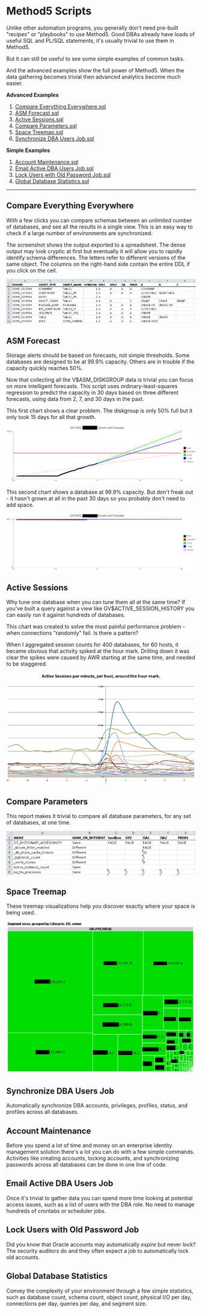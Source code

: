 Method5 Scripts
===============

Unlike other automation programs, you generally don't need pre-built "recipes" or "playbooks" to use Method5.  Good DBAs already have loads of useful SQL and PL/SQL statements, it's usually trivial to use them in Method5.

But it can still be useful to see some simple examples of common tasks.

And the advanced examples show the full power of Method5.  When the data gathering becomes trivial then advanced analytics become much easier.

**Advanced Examples**

1. [Compare Everything Everywhere.sql](#compare_everything_everywhere)
2. [ASM Forecast.sql](#asm_forecast)
3. [Active Sessions.sql](#active_sessions)
4. [Compare Parameters.sql](#compare_parameters)
5. [Space Treemap.sql](#space_treemap)
6. [Synchronize DBA Users Job.sql](#synchronize_dba_users_job)

**Simple Examples**

1. [Account Maintenance.sql](#account_maintenance)
2. [Email Active DBA Users Job.sql](#email_active_dba_users_job)
3. [Lock Users with Old Password Job.sql](#lock_users_with_old_password_job)
4. [Global Database Statistics.sql](#global_database_statistics)

---

<a name="compare_everything_everywhere"/>

## Compare Everything Everywhere

With a few clicks you can compare schemas between an *unlimited* number of databases, and see all the results in a single view.  This is an easy way to check if a large number of environments are synchronized.

The screenshot shows the output exported to a spreadsheet.  The dense output may look cryptic at first but eventually it will allow you to rapidly identify schema differences.  The letters refer to different versions of the same object.  The columns on the right-hand side contain the entire DDL if you click on the cell.

<img src="images/example_compare_everything_everywhere.png">


<a name="asm_forecast"/>

## ASM Forecast

Storage alerts should be based on forecasts, not simple thresholds.  Some databases are designed to be at 99.9% capacity.  Others are in trouble if the capacity quickly reaches 50%.

Now that collecting all the V$ASM_DISKGROUP data is trivial you can focus on more intelligent forecasts.  This script uses ordinary-least-squares regression to predict the capacity in 30 days based on three different forecasts, using data from 2, 7, and 30 days in the past.

This first chart shows a clear problem.  The diskgroup is only 50% full but it only took 15 days for all that growth.

<img src="images/example_asm_forecast_growing_quickly.png">

This second chart shows a database at 99.9% capacity.  But don't freak out - it hasn't grown at all in the past 30 days so you probably don't need to add space.

<img src="images/example_asm_forecast_not_growing.png">


<a name="active_session_counts"/>

## Active Sessions

Why tune one database when you can tune them all at the same time?  If you've built a query against a view like GV$ACTIVE_SESSION_HISTORY you can easily run it against hundreds of databases.

This chart was created to solve the most painful performance problem - when connections "randomly" fail.  Is there a pattern?

When I aggregated session counts for 400 databases, for 60 hosts, it became obvious that activity spiked at the hour mark.  Drilling down it was clear the spikes were caused by AWR starting at the same time, and needed to be staggered.

<img src="images/example_active_sessions.png">


<a name="compare_parameters"/>

## Compare Parameters

This report makes it trivial to compare all database parameters, for any set of databases, at one time.

<img src="images/example_compare_parameters.png">


<a name="space_treemap"/>

## Space Treemap

These treemap visualizations help you discover exactly where your space is being used.

<img src="images/example_space_treemap.png">


<a name="synchronize_dba_users_job"/>

## Synchronize DBA Users Job

Automatically synchronize DBA accounts, privileges, profiles, status, and profiles across all databases.

<a name="account_maintenance"/>

## Account Maintenance

Before you spend a lot of time and money on an enterprise identity management solution there's a lot you can do with a few simple commands.  Activities like creating accounts, locking accounts, and synchronizing passwords across all databases can be done in one line of code.


<a name="email_active_dba_users_job"/>

## Email Active DBA Users Job

Once it's trivial to gather data you can spend more time looking at potential access issues, such as a list of users with the DBA role.  No need to manage hundreds of crontabs or scheduler jobs.


<a name="lock_users_with_old_password_job"/>

## Lock Users with Old Password Job

Did you know that Oracle accounts may automatically *expire* but never *lock*?  The security auditors do and they often expect a job to automatically lock old accounts.


<a name="global_database_statistics"/>

## Global Database Statistics

Convey the complexity of your environment through a few simple statistics, such as database count, schema count, object count, physical I/O per day, connections per day, queries per day, and segment size.
